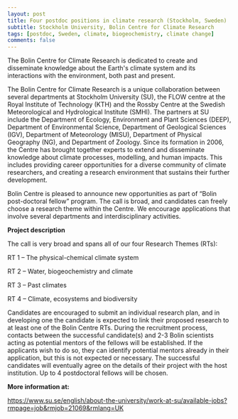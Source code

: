 ```yaml
---
layout: post
title: Four postdoc positions in climate research (Stockholm, Sweden)
subtitle: Stockholm University, Bolin Centre for Climate Research
tags: [postdoc, Sweden, climate, biogeochemistry, climate change]
comments: false
---
```

The Bolin Centre for Climate Research is dedicated to create and disseminate knowledge about the Earth's climate system and its interactions with the environment, both past and present.

The Bolin Centre for Climate Research is a unique collaboration between several departments at Stockholm University (SU), the FLOW centre at the Royal Institute of Technology (KTH) and the Rossby Centre at the Swedish Meteorological and Hydrological Institute (SMHI). The partners at SU include the Department of Ecology, Environment and Plant Sciences (DEEP), Department of Environmental Science, Department of Geological Sciences (IGV), Department of Meteorology (MISU), Department of Physical Geography (NG), and Department of Zoology. Since its formation in 2006, the Centre has brought together experts to extend and disseminate knowledge about climate processes, modelling, and human impacts. This includes providing career opportunities for a diverse community of climate researchers, and creating a research environment that sustains their further development.

Bolin Centre is pleased to announce new opportunities as part of “Bolin post-doctoral fellow” program. The call is broad, and candidates can freely choose a research theme within the Centre. We encourage applications that involve several departments and interdisciplinary activities.

**Project description**

The call is very broad and spans all of our four Research Themes (RTs):

RT 1 – The physical-chemical climate system

RT 2 – Water, biogeochemistry and climate

RT 3 – Past climates

RT 4 – Climate, ecosystems and biodiversity

Candidates are encouraged to submit an individual research plan, and in developing one the candidate is expected to link their proposed research to at least one of the Bolin Centre RTs. During the recruitment process, contacts between the successful candidate(s) and 2-3 Bolin scientists acting as potential mentors of the fellows will be established. If the applicants wish to do so, they can identify potential mentors already in their application, but this is not expected or necessary. The successful candidates will eventually agree on the details of their project with the host institution. Up to 4 postdoctoral fellows will be chosen.

**More information at:**

https://www.su.se/english/about-the-university/work-at-su/available-jobs?rmpage=job&rmjob=21069&rmlang=UK

